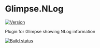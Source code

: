 Glimpse.NLog
============

[![Version](https://img.shields.io/nuget/v/Glimpse.NLog.svg)](https://www.nuget.org/packages/Glimpse.NLog) 

Plugin for Glimpse showing NLog information

[![Build status](https://ci.appveyor.com/api/projects/status/manmbjmxa8ai75pt?svg=true)](https://ci.appveyor.com/project/rho24/glimpse-nlog)
